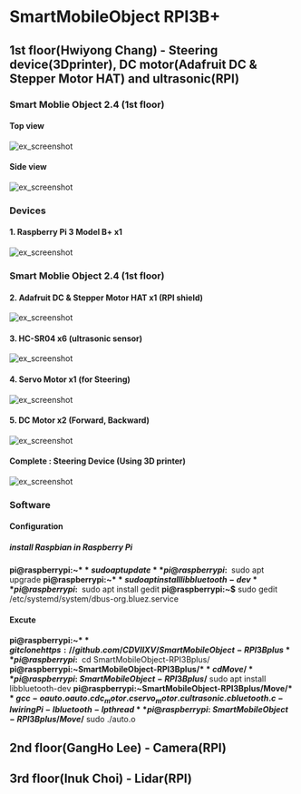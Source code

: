 # **SmartMobileObject RPI3B+**

## 1st floor(Hwiyong Chang) - Steering device(3Dprinter), DC motor(Adafruit DC & Stepper Motor HAT) and ultrasonic(RPI)

### Smart Moblie Object 2.4 (1st floor)

#### Top view
![ex_screenshot](./image/Assemble_TopView.jpg)

#### Side view
![ex_screenshot](./image/Assemble_SideView.jpg)

### Devices
#### 1. Raspberry Pi 3 Model B+ x1
![ex_screenshot](./image/RPI3B+.jpg)
### Smart Moblie Object 2.4 (1st floor)

#### 2. Adafruit DC & Stepper Motor HAT x1 (RPI shield)
![ex_screenshot](./image/AdafruitDC&StepperMotorHAT.jpg)

#### 3. HC-SR04 x6 (ultrasonic sensor)
![ex_screenshot](./image/HC-SR04.jpg)

#### 4. Servo Motor x1 (for Steering)
![ex_screenshot](./image/Servo_Motor.jpg)

#### 5. DC Motor x2 (Forward, Backward)
![ex_screenshot](./image/DC_Motor.jpg)

#### Complete : Steering Device (Using 3D printer)
![ex_screenshot](./image/Steering_Device.jpg)

### Software 

#### Configuration
##### install Raspbian in Raspberry Pi
**pi@raspberrypi:~$** sudo apt update
**pi@raspberrypi:~$** sudo apt upgrade
**pi@raspberrypi:~$** sudo apt install libbluetooth-dev
**pi@raspberrypi:~$** sudo apt install gedit
**pi@raspberrypi:~$** sudo gedit /etc/systemd/system/dbus-org.bluez.service

#### Excute
**pi@raspberrypi:~$** git clone https://github.com/CDVIIXV/SmartMobileObject-RPI3Bplus
**pi@raspberrypi:~$** cd SmartMobileObject-RPI3Bplus/
**pi@raspberrypi:~SmartMobileObject-RPI3Bplus/$** cd Move/
**pi@raspberrypi:~SmartMobileObject-RPI3Bplus/$** sudo apt install libbluetooth-dev
**pi@raspberrypi:~SmartMobileObject-RPI3Bplus/Move/$** gcc -o auto.o auto.c dc_motor.c servo_motor.c ultrasonic.c bluetooth.c -lwiringPi -lbluetooth -lpthread
**pi@raspberrypi:~SmartMobileObject-RPI3Bplus/Move/$** sudo ./auto.o


## 2nd floor(GangHo Lee) - Camera(RPI)

## 3rd floor(Inuk Choi) - Lidar(RPI)
